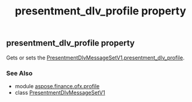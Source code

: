 ﻿---
title: presentment_dlv_profile property
second_title: Aspose.Finance for Python via .NET API References
description: 
type: docs
weight: 50
url: /python-net/aspose.finance.ofx.profile/presentmentdlvmessagesetv1/presentment_dlv_profile/
is_root: false
---

## presentment_dlv_profile property


Gets or sets the [PresentmentDlvMessageSetV1.presentment_dlv_profile](/finance/python-net/aspose.finance.ofx.profile/presentmentdlvmessagesetv1#presentment_dlv_profile).

### See Also
* module [aspose.finance.ofx.profile](../../)
* class [PresentmentDlvMessageSetV1](/finance/python-net/aspose.finance.ofx.profile/presentmentdlvmessagesetv1)
